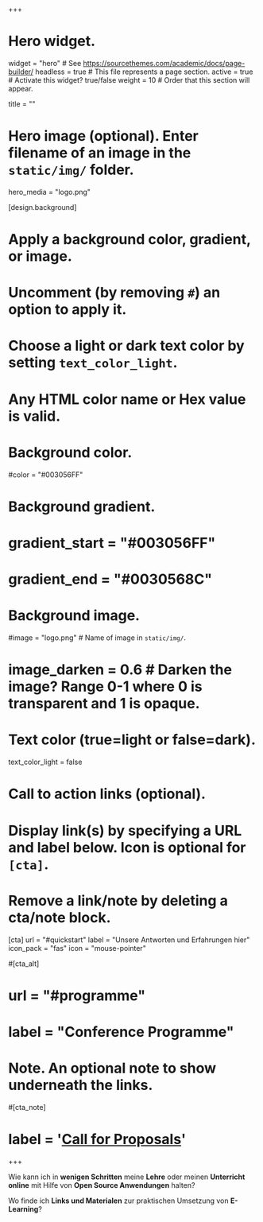 +++
# Hero widget.
widget = "hero"  # See https://sourcethemes.com/academic/docs/page-builder/
headless = true  # This file represents a page section.
active = true  # Activate this widget? true/false
weight = 10  # Order that this section will appear.

title = ""

# Hero image (optional). Enter filename of an image in the `static/img/` folder.
hero_media = "logo.png"

[design.background]
  # Apply a background color, gradient, or image.
  #   Uncomment (by removing `#`) an option to apply it.
  #   Choose a light or dark text color by setting `text_color_light`.
  #   Any HTML color name or Hex value is valid.

  # Background color.
  #color = "#003056FF"
  
  # Background gradient.
  # gradient_start = "#003056FF"
  # gradient_end = "#0030568C"
  
  # Background image.
  #image = "logo.png"  # Name of image in `static/img/`.
  # image_darken = 0.6  # Darken the image? Range 0-1 where 0 is transparent and 1 is opaque.

  # Text color (true=light or false=dark).
  text_color_light = false

# Call to action links (optional).
#   Display link(s) by specifying a URL and label below. Icon is optional for `[cta]`.
#   Remove a link/note by deleting a cta/note block.
[cta]
  url = "#quickstart"
  label = "Unsere Antworten und Erfahrungen hier"
  icon_pack = "fas"
  icon = "mouse-pointer"
  
#[cta_alt]
#  url = "#programme"
#  label = "Conference Programme"

# Note. An optional note to show underneath the links.
#[cta_note]
#  label = '<a class="js-github-release" href="https://sourcethemes.com/academic/updates" data-repo="gcushen/hugo-academic">Call for Proposals<!-- V --></a>'
+++  

Wie kann ich in **wenigen Schritten** meine **Lehre** oder meinen **Unterricht online** mit Hilfe von **Open Source Anwendungen** halten?

Wo finde ich **Links und Materialen** zur praktischen Umsetzung von **E-Learning**?





